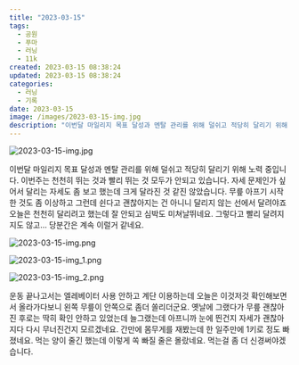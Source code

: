 ```yaml
---
title: "2023-03-15"
tags:
  - 공원
  - 푸마
  - 러닝
  - 11k
created: 2023-03-15 08:38:24
updated: 2023-03-15 08:38:24
categories:
  - 러닝
  - 기록
date: 2023-03-15
image: /images/2023-03-15-img.jpg
description: "이번달 마일리지 목표 달성과 멘탈 관리를 위해 덜쉬고 적당히 달리기 위해 노력 중입니다. 이번주는 천천히 뛰는 것과 빨리 뛰는 것 모두가 안되고 있습니다. 자세 문제인가 싶어서 달리는 자세도 좀 보고 했는데 크게 달라진 것 같진 않았습니다. 무릎 아프기 시작한 것도 좀 이상하고 그런데 "
---
```


![2023-03-15-img.jpg](/images/2023-03-15-img.jpg)
 
 

이번달 마일리지 목표 달성과 멘탈 관리를 위해 덜쉬고 적당히 달리기 위해 노력 중입니다. 
이번주는 천천히 뛰는 것과 빨리 뛰는 것 모두가 안되고 있습니다. 자세 문제인가 싶어서 달리는 자세도 좀 보고 했는데 크게 달라진 것 같진 않았습니다. 무릎 아프기 시작한 것도 좀 이상하고 그런데 쉰다고 괜찮아지는 건 아니니 달리지 않는 선에서 달려야죠
오늘은 천천히 달리려고 했는데 잘 안되고 심박도 미쳐날뛰네요. 그렇다고 빨리 달려지지도 않고… 당분간은 계속 이럴거 같네요.

 
 ![2023-03-15-img.png](/images/2023-03-15-img.png)
 
 

 
 ![2023-03-15-img_1.png](/images/2023-03-15-img_1.png)
 
 

 
 ![2023-03-15-img_2.png](/images/2023-03-15-img_2.png)
 
 

운동 끝나고서는 엘레베이터 사용 안하고 계단 이용하는데 오늘은 이것저것 확인해보면서 올라가다보니 왼쪽 무릎이 안쪽으로 좀더 쏠리더군요. 옛날에 그랬다가 무릎 괜찮아진 후로는 딱히 확인 안하고 있었는데 늘그랬는데 아프니까 눈에 띈건지 자세가 괜찮아지다 다시 무너진건지 모르겠네요. 
간만에 몸무게를 재봤는데 한 일주만에 1키로 정도 빠졌네요. 먹는 양이 줄긴 했는데 이렇게 쏙 빠질 줄은 몰랐네요. 먹는걸 좀 더 신경써야겠습니다.

